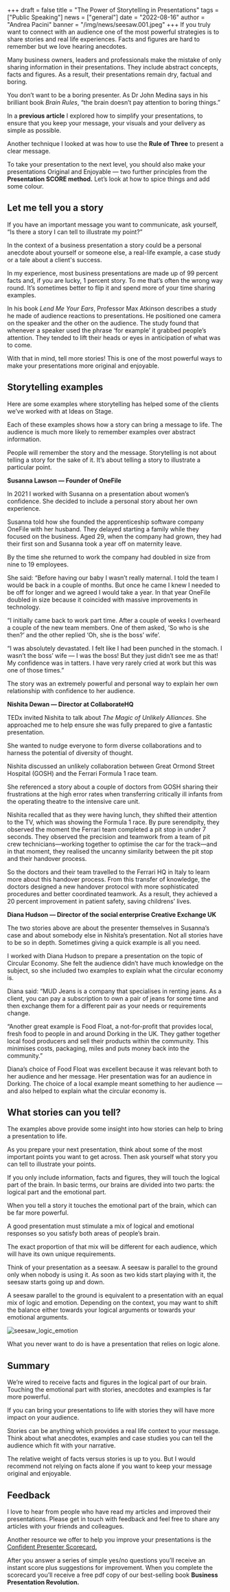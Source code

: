 +++
draft = false
title = "The Power of Storytelling in Presentations"
tags = ["Public Speaking"]
news = ["general"]
date = "2022-08-16"
author = "Andrea Pacini"
banner = "/img/news/seesaw.001.jpeg"
+++
If you truly want to connect with an audience one of the most powerful strategies is to share stories and real life experiences. Facts and figures are hard to remember but we love hearing anecdotes. 

Many business owners, leaders and professionals make the mistake of only sharing information in their presentations. They include abstract concepts, facts and figures. As a result, their presentations remain dry, factual and boring. 

You don’t want to be a boring presenter. As Dr John Medina says in his brilliant book *Brain Rules*, “the brain doesn’t pay attention to boring things.” 

In a **previous article** I explored how to simplify your presentations, to ensure that you keep your message, your visuals and your delivery as simple as possible.

Another technique I looked at was how to use the **Rule of Three** to present a clear message.

To take your presentation to the next level, you should also make your presentations Original and Enjoyable — two further principles from the **Presentation SCORE method.** Let’s look at how to spice things and add some colour.

## Let me tell you a story

If you have an important message you want to communicate, ask yourself, “Is there a story I can tell to illustrate my point?”

In the context of a business presentation a story could be a personal anecdote about yourself or someone else, a real-life example, a case study or a tale about a client's success.

In my experience, most business presentations are made up of 99 percent facts and, if you are lucky, 1 percent story. To me that’s often the wrong way round. It’s sometimes better to flip it and spend more of your time sharing examples.

In his book *Lend Me Your Ears*, Professor Max Atkinson describes a study he made of audience reactions to presentations. He positioned one camera on the speaker and the other on the audience. The study found that whenever a speaker used the phrase ‘for example’ it grabbed people’s attention. They tended to lift their heads or eyes in anticipation of what was to come.

With that in mind, tell more stories! This is one of the most powerful ways to make your presentations more original and enjoyable. 

## Storytelling examples

Here are some examples where storytelling has helped some of the clients we’ve worked with at Ideas on Stage.

Each of these examples shows how a story can bring a message to life. The audience is much more likely to remember examples over abstract information. 

People will remember the story and the message. Storytelling is not about telling a story for the sake of it. It’s about telling a story to illustrate a particular point. 

**Susanna Lawson — Founder of OneFile** 

In 2021 I worked with Susanna on a presentation about women’s confidence. She decided to include a personal story about her own experience. 

Susanna told how she founded the apprenticeship software company OneFile with her husband. They delayed starting a family while they focused on the business. Aged 29, when the company had grown, they had their first son and Susanna took a year off on maternity leave.

By the time she returned to work the company had doubled in size from nine to 19 employees.

She said: “Before having our baby I wasn’t really maternal. I told the team I would be back in a couple of months. But once he came I knew I needed to be off for longer and we agreed I would take a year. In that year OneFile doubled in size because it coincided with massive improvements in technology.

“I initially came back to work part time. After a couple of weeks I overheard a couple of the new team members. One of them asked, ‘So who is she then?’ and the other replied ‘Oh, she is the boss’ wife’.

“I was absolutely devastated. I felt like I had been punched in the stomach. I wasn’t the boss’ wife — I was the boss! But they just didn’t see me as that! My confidence was in tatters. I have very rarely cried at work but this was one of those times.”

The story was an extremely powerful and personal way to explain her own relationship with confidence to her audience.

**Nishita Dewan — Director at CollaborateHQ**

TEDx invited Nishita to talk about *The Magic of Unlikely Alliances*. She approached me to help ensure she was fully prepared to give a fantastic presentation. 

She wanted to nudge everyone to form diverse collaborations and to harness the potential of diversity of thought.

Nishita discussed an unlikely collaboration between Great Ormond Street Hospital (GOSH) and the Ferrari Formula 1 race team.

She referenced a story about a couple of doctors from GOSH sharing their frustrations at the high error rates when transferring critically ill infants from the operating theatre to the intensive care unit.

Nishita recalled that as they were having lunch, they shifted their attention to the TV, which was showing the Formula 1 race. By pure serendipity, they observed the moment the Ferrari team completed a pit stop in under 7 seconds. They observed the precision and teamwork from a team of pit crew technicians—working together to optimise the car for the track—and in that moment, they realised the uncanny similarity between the pit stop and their handover process. 

So the doctors and their team travelled to the Ferrari HQ in Italy to learn more about this handover process. From this transfer of knowledge, the doctors designed a new handover protocol with more sophisticated procedures and better coordinated teamwork. As a result, they achieved a 20 percent improvement in patient safety, saving childrens’ lives.

**Diana Hudson — Director of the social enterprise Creative Exchange UK**

The two stories above are about the presenter themselves in Susanna’s case and about somebody else in Nishita’s presentation. Not all stories have to be so in depth. Sometimes giving a quick example is all you need.

I worked with Diana Hudson to prepare a presentation on the topic of Circular Economy. She felt the audience didn’t have much knowledge on the subject, so she included two examples to explain what the circular economy is.

Diana said: “MUD Jeans is a company that specialises in renting jeans. As a client, you can pay a subscription to own a pair of jeans for some time and then exchange them for a different pair as your needs or requirements change. 

“Another great example is Food Float, a not-for-profit that provides local, fresh food to people in and around Dorking in the UK. They gather together local food producers and sell their products within the community. This minimises costs, packaging, miles and puts money back into the community.”

Diana’s choice of Food Float was excellent because it was relevant both to her audience and her message. Her presentation was for an audience in Dorking. The choice of a local example meant something to her audience — and also helped to explain what the circular economy is. 

## What stories can you tell?

The examples above provide some insight into how stories can help to bring a presentation to life. 

As you prepare your next presentation, think about some of the most important points you want to get across. Then ask yourself what story you can tell to illustrate your points.

If you only include information, facts and figures, they will touch the logical part of the brain. In basic terms, our brains are divided into two parts: the logical part and the emotional part.  

When you tell a story it touches the emotional part of the brain, which can be far more powerful.

A good presentation must stimulate a mix of logical and emotional responses so you satisfy both areas of people’s brain. 

The exact proportion of that mix will be different for each audience, which will have its own unique requirements.

Think of your presentation as a seesaw. A seesaw is parallel to the ground only when nobody is using it. As soon as two kids start playing with it, the seesaw starts going up and down. 

A seesaw parallel to the ground is equivalent to a presentation with an equal mix of logic and emotion. Depending on the context, you may want to shift the balance either towards your logical arguments or towards your emotional arguments.

![seesaw_logic_emotion](/img/news/seesaw.001.jpeg)

What you never want to do is have a presentation that relies on logic alone.

## Summary

We’re wired to receive facts and figures in the logical part of our brain. Touching the emotional part with stories, anecdotes and examples is far more powerful.

If you can bring your presentations to life with stories they will have more impact on your audience.

Stories can be anything which provides a real life context to your message. Think about what anecdotes, examples and case studies you can tell the audience which fit with your narrative.

The relative weight of facts versus stories is up to you. But I would recommend not relying on facts alone if you want to keep your message original and enjoyable. 

## Feedback 

I love to hear from people who have read my articles and improved their presentations. Please get in touch with feedback and feel free to share any articles with your friends and colleagues.

Another resource we offer to help you improve your presentations is the [Confident Presenter Scorecard.](https://presentationscorecard.scoreapp.com/)

After you answer a series of simple yes/no questions you’ll receive an instant score plus suggestions for improvement. When you complete the scorecard you’ll receive a free pdf copy of our best-selling book **Business Presentation Revolution.**